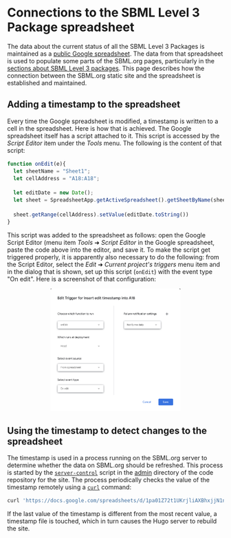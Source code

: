 Connections to the SBML Level 3 Package spreadsheet
===================================================

The data about the current status of all the SBML Level 3 Packages is maintained as a [public Google spreadsheet](https://docs.google.com/spreadsheets/d/1pa01Z72t1UKrjliAXBhxjjN1nnOf00gXcfm4_pWXOxA/edit#gid=0).  The data from that spreadsheet is used to populate some parts of the SBML.org pages, particularly in the [sections about SBML Level&nbsp;3 packages](/documents/specifications/#sbml-level-3-packages).  This page describes how the connection between the SBML.org static site and the spreadsheet is established and maintained.


Adding a timestamp to the spreadsheet
-------------------------------------

Every time the Google spreadsheet is modified, a timestamp is written to a cell in the spreadsheet.  Here is how that is achieved.  The Google spreadsheet itself has a script attached to it.  This script is accessed by the _Script Editor_ item under the _Tools_ menu.  The following is the content of that script:

```javascript
function onEdit(e){
  let sheetName = "Sheet1";
  let cellAddress = "A18:A18";
    
  let editDate = new Date();
  let sheet = SpreadsheetApp.getActiveSpreadsheet().getSheetByName(sheetName);
    
  sheet.getRange(cellAddress).setValue(editDate.toString())
}
```

This script was added to the spreadsheet as follows: open the Google Script Editor (menu item _Tools_ ➜ _Script Editor_ in the Google spreadsheet, paste the code above into the editor, and save it.  To make the script get triggered properly, it is apparently also necessary to do the following: from the Script Editor, select the _Edit_ ➜ _Current project's triggers_ menu item and in the dialog that is shown, set up this script (`onEdit`) with the event type "On edit".  Here is a screenshot of that configuration:

<p align="center">
<img width="60%" src="spreadsheet-trigger-configuration.png" />
</p>


Using the timestamp to detect changes to the spreadsheet
--------------------------------------------------------

The timestamp is used in a process running on the SBML.org server to determine whether the data on SBML.org should be refreshed.  This process is started by the [`server-control`](../../admin/server-control) script in the [admin](../../admin) directory of the code repository for the site.  The process periodically checks the value of the timestamp remotely using a [`curl`](http://curl.haxx.se) command:

```bash
curl 'https://docs.google.com/spreadsheets/d/1pa01Z72t1UKrjliAXBhxjjN1nnOf00gXcfm4_pWXOxA/export?exportFormat=tsv&range=A18:A18'
```

If the last value of the timestamp is different from the most recent value, a timestamp file is touched, which in turn causes the Hugo server to rebuild the site.


